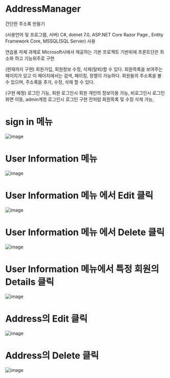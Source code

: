 # AddressManager
간단한 주소록 만들기

(사용언어 및 프로그램, 서버)
C#, dotnet 7.0, ASP.NET Core Razor Page , Entity Framework Core, MSSQL(SQL Server) 사용

연습용 자체 과제로
Microsoft사에서 제공하는 기본 프로젝트 기반위에 프론트단은 최소화 하고 기능위주로 구현

(현재까지 구현)
회원가입, 회원정보 수정, 삭제(탈퇴)할 수 있다. 
회원목록을 보여주는 페이지가 있고 이 페이지에서는 검색, 페이징, 정렬이 가능하다.
회원들의 주소록을 볼 수 있으며, 주소록을 추가, 수정, 삭제 할 수 있다.


(구현 예정)
로그인 기능, 
회원 로그인시 회원 개인의 정보이용 가능, 비로그인시 로그인 화면 이동, 
admin계정 로그인시 로그인 구현 전처럼 회원목록 및 수정 삭제 가능,



# sign in 메뉴

![image](https://user-images.githubusercontent.com/115135514/235618302-6ba70dd3-c245-4d45-bbcb-b02fda86ad89.png)



# User Information 메뉴

![image](https://user-images.githubusercontent.com/115135514/235868819-dd53fa8a-61dd-4b32-926f-f5dea1b4191a.png)


# User Information 메뉴 에서 Edit 클릭

![image](https://user-images.githubusercontent.com/115135514/235839987-5ac6a3d7-1583-41ef-adfe-629c8f80f005.png)


# User Information 메뉴 에서 Delete 클릭

![image](https://user-images.githubusercontent.com/115135514/235839932-cccd1cf7-1238-4b45-904c-80821700b41d.png)



# User Information 메뉴에서 특정 회원의 Details 클릭

![image](https://user-images.githubusercontent.com/115135514/235839729-dd403a29-9df8-4eb7-91dd-c5cff44aeb54.png)



# Address의 Edit 클릭

![image](https://user-images.githubusercontent.com/115135514/235839764-aab58955-5875-4d43-82fa-d61b158c79d8.png)


# Address의 Delete 클릭
![image](https://user-images.githubusercontent.com/115135514/235839813-e3ac70e9-7a0b-406f-95dc-0cfca80e8ba4.png)




